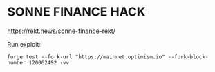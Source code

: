 # SONNE FINANCE HACK

https://rekt.news/sonne-finance-rekt/

Run exploit:
```
forge test --fork-url "https://mainnet.optimism.io" --fork-block-number 120062492 -vv
```
